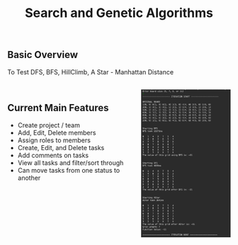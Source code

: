 
<h1 align="center">Search and Genetic Algorithms</h1>
<br>

## Basic Overview

To Test DFS, BFS, HillClimb, A Star - Manhattan Distance

<br>

<img width=40% align="right" src="https://github.com/sangmattxavier/Search-And-Genetic-Algorithms/blob/master/assignment/demo.png">

## Current Main Features
- Create project / team
- Add, Edit, Delete members
- Assign roles to members
- Create, Edit, and Delete tasks
- Add comments on tasks
- View all tasks and filter/sort through
- Can move tasks from one status to another
